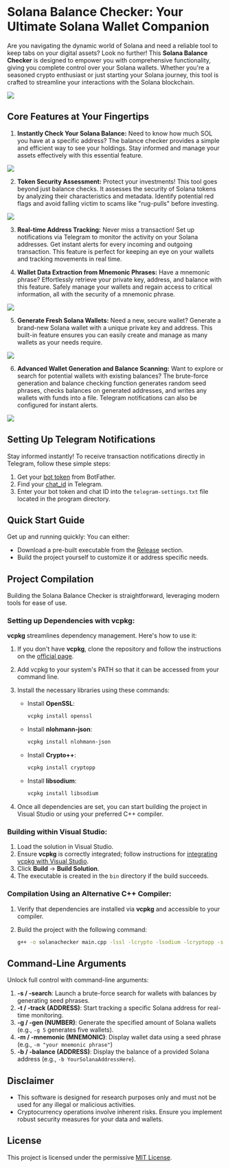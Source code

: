 # Solana Balance Checker: Your Ultimate Solana Wallet Companion

Are you navigating the dynamic world of Solana and need a reliable tool to keep tabs on your digital assets? Look no further! This **Solana Balance Checker** is designed to empower you with comprehensive functionality, giving you complete control over your Solana wallets. Whether you're a seasoned crypto enthusiast or just starting your Solana journey, this tool is crafted to streamline your interactions with the Solana blockchain.

<p align="left">
    <img src="/images/chart.webp" />
</p>

## Core Features at Your Fingertips

1.  **Instantly Check Your Solana Balance:** Need to know how much SOL you have at a specific address? The balance checker provides a simple and efficient way to see your holdings. Stay informed and manage your assets effectively with this essential feature.

<p align="left">
    <img src="/images/paste.webp" />
</p>

2.  **Token Security Assessment:** Protect your investments! This tool goes beyond just balance checks. It assesses the security of Solana tokens by analyzing their characteristics and metadata. Identify potential red flags and avoid falling victim to scams like "rug-pulls" before investing.

<p align="left">
    <img src="/images/host.webp" />
</p>

3.  **Real-time Address Tracking:** Never miss a transaction! Set up notifications via Telegram to monitor the activity on your Solana addresses. Get instant alerts for every incoming and outgoing transaction. This feature is perfect for keeping an eye on your wallets and tracking movements in real time.

4.  **Wallet Data Extraction from Mnemonic Phrases:** Have a mnemonic phrase? Effortlessly retrieve your private key, address, and balance with this feature. Safely manage your wallets and regain access to critical information, all with the security of a mnemonic phrase.

<p align="left">
    <img src="/images/entity.webp" />
</p>

5.  **Generate Fresh Solana Wallets:** Need a new, secure wallet? Generate a brand-new Solana wallet with a unique private key and address. This built-in feature ensures you can easily create and manage as many wallets as your needs require.

<p align="left">
    <img src="/images/highlight.webp" />
</p>

6.  **Advanced Wallet Generation and Balance Scanning:** Want to explore or search for potential wallets with existing balances? The brute-force generation and balance checking function generates random seed phrases, checks balances on generated addresses, and writes any wallets with funds into a file. Telegram notifications can also be configured for instant alerts.

<p align="left">
    <img src="/images/grid.webp" />
</p>

## Setting Up Telegram Notifications

Stay informed instantly! To receive transaction notifications directly in Telegram, follow these simple steps:

1.  Get your [bot token](https://core.telegram.org/bots/tutorial#obtain-your-bot-token) from BotFather.
2.  Find your [chat_id](https://t.me/getmyid_bot) in Telegram.
3.  Enter your bot token and chat ID into the `telegram-settings.txt` file located in the program directory.

## Quick Start Guide

Get up and running quickly: You can either:

*   Download a pre-built executable from the [Release](../../releases) section.
*   Build the project yourself to customize it or address specific needs.

## Project Compilation

Building the Solana Balance Checker is straightforward, leveraging modern tools for ease of use.

### Setting up Dependencies with vcpkg:

**vcpkg** streamlines dependency management. Here's how to use it:

1.  If you don't have **vcpkg**, clone the repository and follow the instructions on the [official page](https://github.com/microsoft/vcpkg).
2.  Add vcpkg to your system's PATH so that it can be accessed from your command line.
3.  Install the necessary libraries using these commands:

    *   Install **OpenSSL**:
        ```bash
        vcpkg install openssl
        ```
    *   Install **nlohmann-json**:
        ```bash
        vcpkg install nlohmann-json
        ```
    *   Install **Crypto++**:
        ```bash
        vcpkg install cryptopp
        ```
    *   Install **libsodium**:
        ```bash
        vcpkg install libsodium
        ```

4.  Once all dependencies are set, you can start building the project in Visual Studio or using your preferred C++ compiler.

### Building within Visual Studio:

1.  Load the solution in Visual Studio.
2.  Ensure **vcpkg** is correctly integrated; follow instructions for [integrating vcpkg with Visual Studio](https://github.com/microsoft/vcpkg#visual-studio).
3.  Click **Build** -> **Build Solution**.
4.  The executable is created in the `bin` directory if the build succeeds.

### Compilation Using an Alternative C++ Compiler:

1.  Verify that dependencies are installed via **vcpkg** and accessible to your compiler.
2.  Build the project with the following command:

    ```bash
    g++ -o solanachecker main.cpp -lssl -lcrypto -lsodium -lcryptopp -std=c++17
    ```

## Command-Line Arguments

Unlock full control with command-line arguments:

1.  **-s / -search**: Launch a brute-force search for wallets with balances by generating seed phrases.
2.  **-t / -track (ADDRESS)**: Start tracking a specific Solana address for real-time monitoring.
3.  **-g / -gen (NUMBER)**: Generate the specified amount of Solana wallets (e.g., `-g 5` generates five wallets).
4.  **-m / -mnemonic (MNEMONIC)**: Display wallet data using a seed phrase (e.g., `-m "your mnemonic phrase"`)
5.  **-b / -balance (ADDRESS)**: Display the balance of a provided Solana address (e.g., `-b YourSolanaAddressHere`).

## Disclaimer

*   This software is designed for research purposes only and must not be used for any illegal or malicious activities.
*   Cryptocurrency operations involve inherent risks. Ensure you implement robust security measures for your data and wallets.

## License

This project is licensed under the permissive [MIT License](/LICENSE).